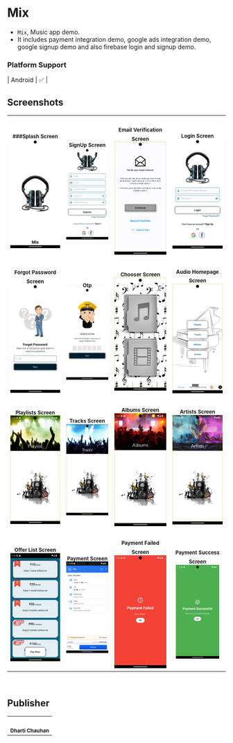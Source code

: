 # Mix

- `Mix`, Music app demo.
- It includes payment integration demo, google ads integration demo, google signup demo and also
  firebase login and signup demo.

### Platform Support

| Android | &#9989; |


## Screenshots
<table>
    <tr>
      <td align="center"><br/><sub><b>###Splash Screen</b></sub><img src="https://raw.githubusercontent.com/Dharti1623/MediaPlayerWithPG/main/assets/images/screenshots/splash.png" width="200px;" alt="splash"/><br/></td>
      <td align="center"><br/><sub><b>SignUp Screen</b></sub><img src="https://raw.githubusercontent.com/Dharti1623/MediaPlayerWithPG/main/assets/images/screenshots/signUp.png" width="200px;" alt="signUp"/><br/></td>
      <td align="center"><br/><sub><b>Email Verification Screen</b></sub><img src="https://raw.githubusercontent.com/Dharti1623/MediaPlayerWithPG/main/assets/images/screenshots/verification.png" width="200px;" alt="verification"/><br/></td>
      <td align="center"><br/><sub><b>Login Screen</b></sub><img src="https://raw.githubusercontent.com/Dharti1623/MediaPlayerWithPG/main/assets/images/screenshots/login.png" width="200px;" alt="login"/><br/></td>
  </tr>
  <tr>
      <td align="center"><br/><sub><b>Forgot Password Screen</b></sub><img src="https://raw.githubusercontent.com/Dharti1623/MediaPlayerWithPG/main/assets/images/screenshots/forgetPassword.png" width="200px;" alt="forgetPassword"/><br/></td>
      <td align="center"><br/><sub><b>Otp</b></sub><img src="https://raw.githubusercontent.com/Dharti1623/MediaPlayerWithPG/main/assets/images/screenshots/otp.png" width="200px;" alt="otp"/><br/></td>
      <td align="center"><br/><sub><b>Chooser Screen</b></sub><img src="https://raw.githubusercontent.com/Dharti1623/MediaPlayerWithPG/main/assets/images/screenshots/chooserscreen.png" width="200px;" alt="chooserscreen"/><br/></td>
      <td align="center"><br/><sub><b>Audio Homepage Screen</b></sub><img src="https://raw.githubusercontent.com/Dharti1623/MediaPlayerWithPG/main/assets/images/screenshots/audio_homePage.png" width="200px;" alt="audio_homePage"/><br/></td>
  </tr>
  <tr>
      <td align="center"><br/><sub><b>Playlists Screen</b></sub><img src="https://raw.githubusercontent.com/Dharti1623/MediaPlayerWithPG/main/assets/images/screenshots/playlist.png" width="200px;" alt="playlists"/><br/></td>
      <td align="center"><br/><sub><b>Tracks Screen</b></sub><img src="https://raw.githubusercontent.com/Dharti1623/MediaPlayerWithPG/main/assets/images/screenshots/tracks.png" width="200px;" alt="tracks"/><br/></td>
      <td align="center"><br/><sub><b>Albums Screen</b></sub><img src="https://raw.githubusercontent.com/Dharti1623/MediaPlayerWithPG/main/assets/images/screenshots/album.png" width="200px;" alt="albums"/><br/></td>
      <td align="center"><br/><sub><b>Artists Screen</b></sub><img src="https://raw.githubusercontent.com/Dharti1623/MediaPlayerWithPG/main/assets/images/screenshots/artists.png" width="200px;" alt="artists"/><br/></td>
  </tr>
  <tr>
      <td align="center"><br/><sub><b>Offer List Screen</b></sub><img src="https://raw.githubusercontent.com/Dharti1623/MediaPlayerWithPG/main/assets/images/screenshots/offerList.png" width="200px;" alt="offerList"/><br/></td>
      <td align="center"><br/><sub><b>Payment Screen</b></sub><img src="https://raw.githubusercontent.com/Dharti1623/MediaPlayerWithPG/main/assets/images/screenshots/payment.png" width="200px;" alt="payment"/><br/></td>
      <td align="center"><br/><sub><b>Payment Failed Screen</b></sub><img src="https://raw.githubusercontent.com/Dharti1623/MediaPlayerWithPG/main/assets/images/screenshots/payment_faild.png" width="200px;" alt="payment_faild"/><br/></td>
      <td align="center"><br/><sub><b>Payment Success Screen</b></sub><img src="https://raw.githubusercontent.com/Dharti1623/MediaPlayerWithPG/main/assets/images/screenshots/payment_successful.png" width="100px;" alt="payment_successful"/><br/></td>
    </tr>

</table>
<br/>

## Publisher

<table>
  <tr>
    <td align="center"><a href="https://www.linkedin.com/in/dhartichauhan"><img src="https://avatars.githubusercontent.com/u/102344648?s=400&u=f090532c81927a74127240b841de2f79e388fc02&v=4" width="100px;" alt=""/><br /><sub><b>Dharti Chauhan </b></sub></a></td>
  </tr>
</table>
<br/>
